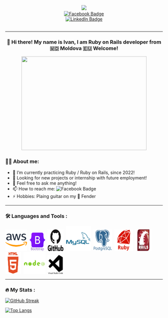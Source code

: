 <div id="header" align="center">
  <img src="https://media.giphy.com/media/qgQUggAC3Pfv687qPC/giphy.gif" width="114"/>
</div>

<div id="badges" align="center">
  <a href="https://www.facebook.com/profile.php?id=100004105985310">
     <img src="https://img.shields.io/badge/Facebook-blue?logo=Facebook&logoColor=white&style=for-the-badge" alt="Facebook Badge"/>
  </a>
</div>

<div id="badges" align="center">
  <a href="https://www.linkedin.com/in/ivan-teaca-805778264/">
     <img src="https://img.shields.io/badge/LinkedIn-blue?logo=LinkedIn&logoColor=white&style=for-the-badgee" alt="LinkedIn Badge"/>
  </a>
</div>


<div align="center">
  <img src="https://komarev.com/ghpvc/?username=IvanDBS&style=for-the-badge&color=blue" alt="" width="114"/>
  
---
### 👋 Hi there! My name is Ivan, I am Ruby on Rails developer from 🇲🇩 Moldova 🇪🇺  Welcome!
</div>
<div align="center">
  <img src="https://media.giphy.com/media/wLNuW1tCKRiPmDV5Y4/giphy.gif" width="400" height="300"/>
</div>


 ### :man_technologist: About me:

- 🌱 I’m currently practicing Ruby / Ruby on Rails, since 2022!
- 👯 Looking for new projects or internship with future employment!
- 💬 Feel free to ask me anything!
- 📫 How to reach me: <img src="https://img.shields.io/badge/Facebook-blue?logo=Facebook&logoColor=white&style=appveyor" alt="Facebook Badge"/>
- ⚡ Hobbies: Plaing guitar on my 🎸 Fender
  
---
 
          
### :hammer_and_wrench: Languages and Tools :
<div>
  <img src="https://raw.githubusercontent.com/devicons/devicon/1119b9f84c0290e0f0b38982099a2bd027a48bf1/icons/amazonwebservices/amazonwebservices-original-wordmark.svg" title="Amazon Web Service" alt="Java" width="70" height="70"/>&nbsp;
    <img src="https://raw.githubusercontent.com/devicons/devicon/1119b9f84c0290e0f0b38982099a2bd027a48bf1/icons/bootstrap/bootstrap-original-wordmark.svg" title="Bootstrap" alt="Java" width="50" height="60"/>&nbsp;
    <img src="https://raw.githubusercontent.com/devicons/devicon/1119b9f84c0290e0f0b38982099a2bd027a48bf1/icons/github/github-original-wordmark.svg" title="Java" alt="Git" width="50" height="70"/>&nbsp;
    <img src="https://raw.githubusercontent.com/devicons/devicon/1119b9f84c0290e0f0b38982099a2bd027a48bf1/icons/mysql/mysql-plain-wordmark.svg" title="Java" alt="MySQL" width="80" height="80"/>&nbsp;
    <img src="https://raw.githubusercontent.com/devicons/devicon/1119b9f84c0290e0f0b38982099a2bd027a48bf1/icons/postgresql/postgresql-plain-wordmark.svg" title="Java" alt="PostgreSQL" width="60" height="70"/>&nbsp;
     <img src="https://raw.githubusercontent.com/devicons/devicon/1119b9f84c0290e0f0b38982099a2bd027a48bf1/icons/ruby/ruby-plain-wordmark.svg" title="Java" alt="Ruby" width="60" height="70"/>&nbsp
      <img src="https://raw.githubusercontent.com/devicons/devicon/1119b9f84c0290e0f0b38982099a2bd027a48bf1/icons/rails/rails-original-wordmark.svg" title="Java" alt="Rails" width="50" height="70"/>&nbsp;
  <img src="https://raw.githubusercontent.com/devicons/devicon/1119b9f84c0290e0f0b38982099a2bd027a48bf1/icons/html5/html5-plain-wordmark.svg" title="Java" alt="HTML" width="50" height="70"/>&nbsp;
     <img src="https://raw.githubusercontent.com/devicons/devicon/1119b9f84c0290e0f0b38982099a2bd027a48bf1/icons/nodejs/nodejs-plain-wordmark.svg" title="Java" alt="NodeJS" width="70" height="70"/>&nbsp
      <img src="https://raw.githubusercontent.com/devicons/devicon/1119b9f84c0290e0f0b38982099a2bd027a48bf1/icons/vscode/vscode-plain-wordmark.svg" title="Java" alt="VSCode" width="50" height="60"/>&nbsp;
    </div>


---


### :fire: My Stats :
    
[![GitHub Streak](http://github-readme-streak-stats.herokuapp.com?user=IvanDBS&theme=blood&hide_border=true&date_format=M%20j%5B%2C%20Y%5D)](https://git.io/streak-stats)

[![Top Langs](https://github-readme-stats.vercel.app/api/top-langs/?username=IvanDBS)](https://github.com/anuraghazra/github-readme-stats)
    
    
    
</div>
